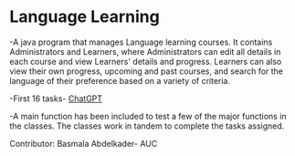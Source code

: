 # Language Learning
-A java program that manages Language learning courses. It contains Administrators and Learners, where Administrators can edit all details in each course and view Learners' details and progress. Learners can also view their own progress, upcoming and past courses, and search for the language of their preference based on a variety of criteria.

-First 16 tasks- [ChatGPT](https://chat.openai.com/share/c2b2626d-57cd-4140-a7e6-ab7072b3acfe)

-A main function has been included to test a few of the major functions in the classes. The classes work in tandem to complete the tasks assigned. 

Contributor: Basmala Abdelkader- AUC
